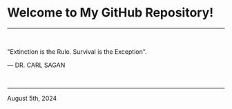 # Welcome to My GitHub Repository!

---

<br>

"Extinction is the Rule. Survival is the Exception"\.

― DR. CARL SAGAN
 
</br>

---
August 5th, 2024
